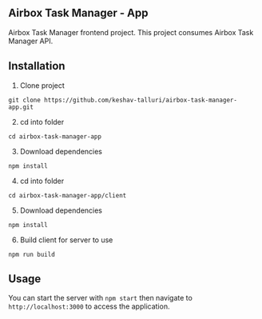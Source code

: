 ## Airbox Task Manager - App

Airbox Task Manager frontend project. This project consumes Airbox Task Manager API.

## Installation

1. Clone project

```
git clone https://github.com/keshav-talluri/airbox-task-manager-app.git
```

2. cd into folder

```
cd airbox-task-manager-app
```

3. Download dependencies

```
npm install
```

4. cd into folder

```
cd airbox-task-manager-app/client
```

5. Download dependencies

```
npm install
```

6. Build client for server to use

```
npm run build
```

## Usage

You can start the server with `npm start` then navigate to `http://localhost:3000` to access the application.
